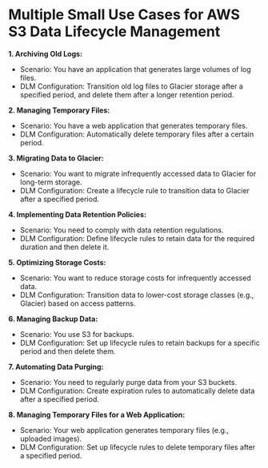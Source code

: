 

# Multiple Small Use Cases for AWS S3 Data Lifecycle Management

**1. Archiving Old Logs:**
- Scenario: You have an application that generates large volumes of log files.
- DLM Configuration: Transition old log files to Glacier storage after a specified period, and delete them after a longer retention period.

**2. Managing Temporary Files:**
- Scenario: You have a web application that generates temporary files.
- DLM Configuration: Automatically delete temporary files after a certain period.

**3. Migrating Data to Glacier:**
- Scenario: You want to migrate infrequently accessed data to Glacier for long-term storage.
- DLM Configuration: Create a lifecycle rule to transition data to Glacier after a specified period.

**4. Implementing Data Retention Policies:**
- Scenario: You need to comply with data retention regulations.
- DLM Configuration: Define lifecycle rules to retain data for the required duration and then delete it.

**5. Optimizing Storage Costs:**
- Scenario: You want to reduce storage costs for infrequently accessed data.
- DLM Configuration: Transition data to lower-cost storage classes (e.g., Glacier) based on access patterns.

**6. Managing Backup Data:**
- Scenario: You use S3 for backups.
- DLM Configuration: Set up lifecycle rules to retain backups for a specific period and then delete them.

**7. Automating Data Purging:**
- Scenario: You need to regularly purge data from your S3 buckets.
- DLM Configuration: Create expiration rules to automatically delete data after a specified period.

**8. Managing Temporary Files for a Web Application:**
- Scenario: Your web application generates temporary files (e.g., uploaded images).
- DLM Configuration: Set up lifecycle rules to delete temporary files after a specified period.